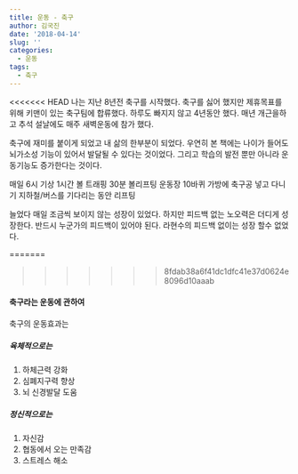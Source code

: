 ```yaml
---
title: 운동 - 축구
author: 김국진
date: '2018-04-14'
slug: ''
categories:
  - 운동
tags:
  - 축구
---
```


<<<<<<< HEAD
나는 지난 8년전 축구를 시작했다.
축구를 싫어 했지만 제휴목표를 위해 키맨이 있는 축구팀에 합류했다.
하루도 빠지지 않고 4년동안 했다.
매년 개근을하고 추석 설날에도 매주 새벽운동에 참가 했다.

축구에 재미를 붙이게 되었고 내 삶의 한부분이 되었다.
우연히 본 책에는 나이가 들어도 뇌가소성 기능이 있어서 발달될 수 있다는 것이었다.
그리고 학습의 발전 뿐만 아니라 운동기능도 증가한다는 것이다.


매일
6시 기상
1시간 볼 트래핑
30분 볼리프팅
운동장 10바퀴
가방에 축구공 넣고 다니기
지하철/버스를 기다리는 동안 리프팅

늘었다 매일 조금씩 보이지 않는 성장이 있었다.
하지만 피드백 없는 노오력은 더디게 성장한다.
반드시 누군가의 피드백이 있어야 된다.
라현수의 피드백 없이는 성장 할수 없었다.



=======
>>>>>>> 8fdab38a6f41dc1dfc41e37d0624e8096d10aaab
#### 축구라는 운동에 관하여

축구의 운동효과는

##### 육체적으로는 

1. 하체근력 강화
2. 심폐지구력 향상
3. 뇌 신경발달 도움 

##### 정신적으로는 

1. 자신감
2. 협동에서 오는 만족감
3. 스트레스 해소


